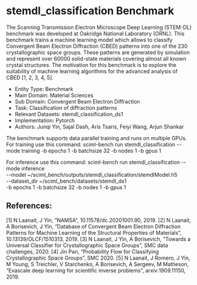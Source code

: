 # stemdl_classification Benchmark

The Scanning Transmission Electron Microscope Deep Learning (STEM-DL) benchmark was developed at Oakridge National Laboratory (ORNL). This benchmark trains a machine learning model which allows to classify Convergent Beam Electron Diffraction (CBED) patterns into one of the 230 crystallographic space groups. These patterns are generated by simulation and represent over 60000 solid-state materials covering almost all known crystal structures. The motivation for this benchmark is to explore the suitability of machine learning algorithms for the advanced analysis of CBED [1, 2, 3, 4, 5].

* Entity Type: Benchmark
* Main Domain: Material Sciences
* Sub Domain: Convergent Beam Electron Diffraction
* Task: Classification of diffraction patterns
* Relevant Datasets: stemdl_classification_ds1
* Implementation: Pytorch
* Authors: Junqi Yin, Sajal Dash, Aris Tsaris, Feiyi Wang, Arjun Shankar

The benchmark supports data parallel training and runs on multiple GPUs.
For training use this command: 
sciml-bench run stemdl_classification --mode training -b epochs 1 -b batchsize 32 -b nodes 1 -b gpus 1

For inference use this command:
sciml-bench run stemdl_classification --mode inference \
    --model ~/sciml_bench/outputs/stemdl_classification/stemdlModel.h5 \
    --dataset_dir ~/sciml_bench/datasets/stemdl_ds1 \
    -b epochs 1 -b batchsize 32 -b nodes 1 -b gpus 1 

## References:
[1] N Laanait, J Yin, “NAMSA”, 10.11578/dc.20201001.90, 2019.
[2] N Laanait, A Borisevich, J Yin, “Database of Convergent Beam Electron Diffraction Patterns for Machine Learning of the Structural Properties of Materials”, 10.13139/OLCF/1510313, 2019.
[3] N Laanait, J Yin, A Borisevich, “Towards a Universal Classifier for Crystallographic Space Groups”, SMC data challenges, 2020.
[4] Jin Pan, “Probability Flow for Classifying Crystallographic Space Groups”, SMC 2020.
[5] N Laanait, J Romero, J Yin, M Young, S Treichler, V Starchenko, A Borisevich, A Sergeev, M Matheson, “Exascale deep learning for scientific inverse problems”, arxiv:1909.11150, 2019.

